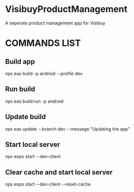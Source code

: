 # VisibuyProductManagement
A seperate product management app for Visibuy

# COMMANDS LIST
## Build app
npx eas build -p android --profile dev

## Run build
npx eas build:run -p android

## Update build
npx eas update --branch dev --message "Updating the app"

## Start local server
npx expo start --dev-client

## Clear cache and start local server
npx expo start --dev-client --reset-cache
